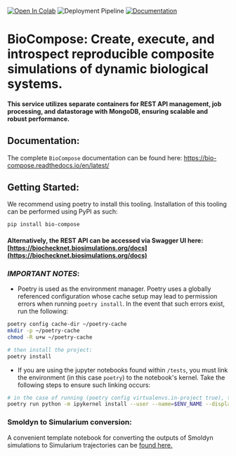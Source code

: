 [![Open In Colab](https://colab.research.google.com/assets/colab-badge.svg)](https://colab.research.google.com/drive/1bVtTmbMLnfFBv44rPwmBFsHvpX7woDWn?usp=sharing)
![Deployment Pipeline](https://github.com/biosimulators/bio-compose/actions/workflows/pipeline.yml/badge.svg)
[![Documentation](https://readthedocs.org/projects/bio-compose/badge/?version=latest)](https://bio-compose.readthedocs.io/en/latest/)

# **BioCompose**: Create, execute, and introspect reproducible composite simulations of dynamic biological systems.
#### __This service utilizes separate containers for REST API management, job processing, and datastorage with MongoDB, ensuring scalable and robust performance.__

## **Documentation**: 

The complete `BioCompose` documentation can be found here: https://bio-compose.readthedocs.io/en/latest/

## **Getting Started**:

We recommend using poetry to install this tooling. Installation of this tooling can be performed using PyPI as such:

```bash
pip install bio-compose
```

#### Alternatively, **the REST API can be accessed via Swagger UI here: [https://biochecknet.biosimulations.org/docs](https://biochecknet.biosimulations.org/docs)**

### **_IMPORTANT NOTES_**:
- Poetry is used as the environment manager. Poetry uses a globally referenced configuration whose cache setup may lead to permission errors when running `poetry install`. In the event that such errors exist, run the following:
```bash
poetry config cache-dir ~/poetry-cache
mkdir -p ~/poetry-cache
chmod -R u+w ~/poetry-cache

# then install the project:
poetry install
```
- If you are using the jupyter notebooks found within `/tests`, you must link the environment (in this case `poetry`) to the notebook's kernel. Take the following steps to ensure such linking occurs:
```bash
# in the case of running (poetry config virtualenvs.in-project true), the env name will be .venv
poetry run python -m ipykernel install --user --name=$ENV_NAME --display-name "$ENV_NAME"
```

### Smoldyn to Simularium conversion:
A convenient template notebook for converting the outputs of Smoldyn simulations to Simularium trajectories can be
[found here.](https://colab.research.google.com/drive/17uMMRq3L3KqRIXnezahM6TtOtJYK8Cu6#scrollTo=6n5Wf58hthFm)
